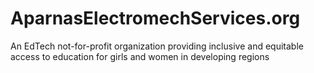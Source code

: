 # AparnasElectromechServices.org
An EdTech not-for-profit organization providing inclusive and equitable access to education for girls and women in developing regions
